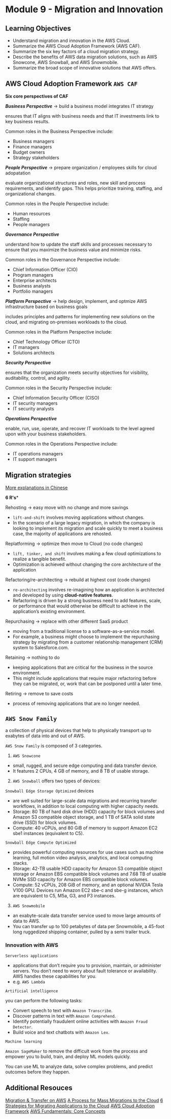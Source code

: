 # Module 9 - Migration and Innovation

## Learning Objectives

- Understand migration and innovation in the AWS Cloud.
- Summarize the AWS Cloud Adoption Framework (AWS CAF). 
- Summarize the six key factors of a cloud migration strategy.
- Describe the benefits of AWS data migration solutions, such as AWS Snowcone, AWS Snowball, and AWS Snowmobile.
- Summarize the broad scope of innovative solutions that AWS offers.

## AWS Cloud Adoption Framework `AWS CAF`

**Six core perspectives of CAF**


***Business Perspective*** -> build a business model integrates IT strategy

ensures that IT aligns with business needs and that IT investments link to key business results.

Common roles in the Business Perspective include: 
- Business managers
- Finance managers
- Budget owners
- Strategy stakeholders

***People Perspective*** -> prepare organization / employees skills for cloud adopatation

evaluate organizational structures and roles, new skill and process requirements, and identify gaps. This helps prioritize training, staffing, and organizational changes.

Common roles in the People Perspective include: 
- Human resources
- Staffing
- People managers

***Governance Perspective*** 

understand how to update the staff skills and processes necessary to ensure that you maximize the business value and minimize risks.

Common roles in the Governance Perspective include: 

- Chief Information Officer (CIO)
- Program managers
- Enterprise architects
- Business analysts
- Portfolio managers

***Platform Perspective*** -> help design, implement, and optmize AWS infrastructure based on business goals

includes principles and patterns for implementing new solutions on the cloud, and migrating on-premises workloads to the cloud.

Common roles in the Platform Perspective include: 
- Chief Technology Officer (CTO)
- IT managers
- Solutions architects


***Security Perspective*** 

ensures that the organization meets security objectives for visibility, auditability, control, and agility. 

Common roles in the Security Perspective include: 

- Chief Information Security Officer (CISO)
- IT security managers
- IT security analysts

***Operations Perspective*** 

enable, run, use, operate, and recover IT workloads to the level agreed upon with your business stakeholders.

Common roles in the Operations Perspective include: 
- IT operations managers
- IT support managers

## Migration strategies

[More explanations in Chinese](https://aws.amazon.com/cn/blogs/china/6-strategies-for-migrating-applications-to-the-cloud/)

**6 R's***

Rehosting -> easy move with no change and more savings
-  `lift-and-shift` involves moving applications without changes. 
-  In the scenario of a large legacy migration, in which the company is looking to implement its migration and scale quickly to meet a business case, the majority of applications are rehosted.  

Replatforming -> optimize then move to Cloud (no code changes)
- `lift, tinker, and shift` involves making a few cloud optimizations to realize a tangible benefit. 
- Optimization is achieved without changing the core architecture of the application

Refactoring/re-architecting -> rebuild at highest cost (code changes)
- `re-architecting` involves re-imagining how an application is architected and developed by using **cloud-native features**. 
- Refactoring is driven by a strong business need to add features, scale, or performance that would otherwise be difficult to achieve in the application’s existing environment.

Repurchasing -> replace with other different SaaS product
- moving from a traditional license to a software-as-a-service model. 
- For example, a business might choose to implement the repurchasing strategy by migrating from a customer relationship management (CRM) system to Salesforce.com.

Retaining -> nothing to do
- keeping applications that are critical for the business in the source environment. 
- This might include applications that require major refactoring before they can be migrated, or, work that can be postponed until a later time.

Retiring -> remove to save costs
- process of removing applications that are no longer needed.

## `AWS Snow Family`

a collection of physical devices that help to physically transport up to exabytes of data into and out of AWS. 

`AWS Snow Family` is composed of 3 categories.

1. `AWS Snowcone`
- small, rugged, and secure edge computing and data transfer device. 
- It features 2 CPUs, 4 GB of memory, and 8 TB of usable storage.

2. `AWS Snowball` offers two types of devices:

`Snowball Edge Storage Optimized` devices 
- are well suited for large-scale data migrations and recurring transfer workflows, in addition to local computing with higher capacity needs. 
- Storage: 80 TB of hard disk drive (HDD) capacity for block volumes and Amazon S3 compatible object storage, and 1 TB of SATA solid state drive (SSD) for block volumes. 
- Compute: 40 vCPUs, and 80 GiB of memory to support Amazon EC2 sbe1 instances (equivalent to C5).

`Snowball Edge Compute Optimized` 
- provides powerful computing resources for use cases such as machine learning, full motion video analysis, analytics, and local computing stacks. 
- Storage: 42-TB usable HDD capacity for Amazon S3 compatible object storage or Amazon EBS compatible block volumes and 7.68 TB of usable NVMe SSD capacity for Amazon EBS compatible block volumes. 
- Compute: 52 vCPUs, 208 GiB of memory, and an optional NVIDIA Tesla V100 GPU. Devices run Amazon EC2 sbe-c and sbe-g instances, which are equivalent to C5, M5a, G3, and P3 instances.

3. `AWS Snowmobile`
- an exabyte-scale data transfer service used to move large amounts of data to AWS. 
- You can transfer up to 100 petabytes of data per Snowmobile, a 45-foot long ruggedized shipping container, pulled by a semi trailer truck.

### Innovation with AWS

`Serverless applications`
-  applications that don’t require you to provision, maintain, or administer servers. You don’t need to worry about fault tolerance or availability. AWS handles these capabilities for you.
- e.g. `AWS Lambda`

`Artificial intelligence`

you can perform the following tasks:
- Convert speech to text with `Amazon Transcribe`.
- Discover patterns in text with `Amazon Comprehend`.
- Identify potentially fraudulent online activities with `Amazon Fraud Detector`.
- Build voice and text chatbots with `Amazon Lex`.

`Machine learning`

`Amazon SageMaker` to remove the difficult work from the process and empower you to build, train, and deploy ML models quickly.

You can use ML to analyze data, solve complex problems, and predict outcomes before they happen.

## Additional Resouces

[Migration & Transfer on AWS](https://aws.amazon.com/products/migration-and-transfer)
[A Process for Mass Migrations to the Cloud](https://aws.amazon.com/blogs/enterprise-strategy/214-2/)
[6 Strategies for Migrating Applications to the Cloud](https://aws.amazon.com/blogs/enterprise-strategy/6-strategies-for-migrating-applications-to-the-cloud/)
[AWS Cloud Adoption Framework](https://aws.amazon.com/professional-services/CAF/)
[AWS Fundamentals: Core Concepts](https://aws.amazon.com/getting-started/fundamentals-core-concepts/)

